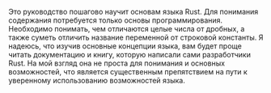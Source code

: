 Это руководство пошагово научит основам языка Rust.
Для понимания содержания потребуется только основы программирования. Необходимо
понимать, чем отличаются  целые числа от  дробных, а также суметь отличить название
переменной от строковой константы.
Я надеюсь, что изучив основные концепции языка, вам будет проще читать документацию
и книгу, которую написали сами разработчики Rust. На мой взгляд она не проста для
понимания и основных возможностей, что является существенным препятствием на пути
к уверенному использованию возможностей языка.
